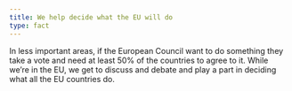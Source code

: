 ```yaml
---
title: We help decide what the EU will do
type: fact
---
```


In less important areas, if the European Council want to do something they take a vote and need at least 50% of the countries to agree to it. While we’re in the EU, we get to discuss and debate and play a part in deciding what all the EU countries do.
